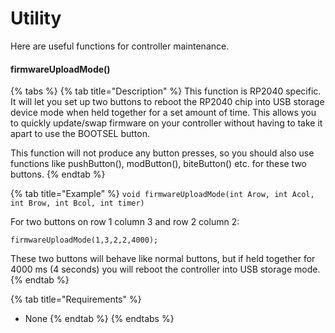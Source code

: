 # Utility

Here are useful functions for controller maintenance.

#### firmwareUploadMode()

{% tabs %}
{% tab title="Description" %}
This function is RP2040 specific. It will let you set up two buttons to reboot the RP2040 chip into USB storage device mode when held together for a set amount of time. This allows you to quickly update/swap firmware on your controller without having to take it apart to use the BOOTSEL button.&#x20;

This function will not produce any button presses, so you should also use functions like pushButton(), modButton(), biteButton() etc. for these two buttons.
{% endtab %}

{% tab title="Example" %}
`void firmwareUploadMode(int Arow, int Acol, int Brow, int Bcol, int timer)`

For two buttons on row 1 column 3 and row 2 column 2:

`firmwareUploadMode(1,3,2,2,4000);`

These two buttons will behave like normal buttons, but if held together for 4000 ms (4 seconds) you will reboot the controller into USB storage mode.&#x20;
{% endtab %}

{% tab title="Requirements" %}
* None
{% endtab %}
{% endtabs %}
